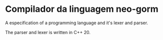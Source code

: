 # Compilador da linguagem neo-gorm
A especification of a programming language and it's lexer and parser.

The parser and lexer is written in C++ 20.